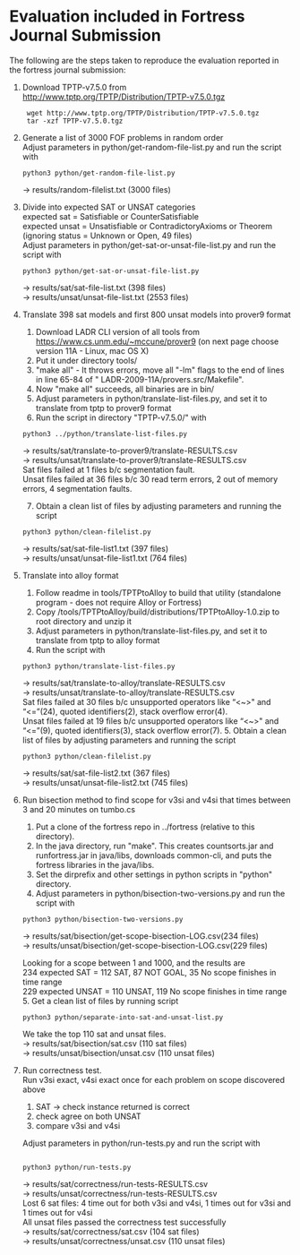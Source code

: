 # Evaluation included in Fortress Journal Submission

The following are the steps taken to reproduce the evaluation reported in the fortress journal submission:

1. Download TPTP-v7.5.0 from http://www.tptp.org/TPTP/Distribution/TPTP-v7.5.0.tgz
   ```
    wget http://www.tptp.org/TPTP/Distribution/TPTP-v7.5.0.tgz  
    tar -xzf TPTP-v7.5.0.tgz
   ```

2. Generate a list of 3000 FOF problems in random order  
   Adjust parameters in python/get-random-file-list.py and run the script with
   ```
   python3 python/get-random-file-list.py
   ```
   -> results/random-filelist.txt (3000 files)

3. Divide into expected SAT or UNSAT categories  
   expected sat = Satisfiable or CounterSatisfiable  
   expected unsat = Unsatisfiable or ContradictoryAxioms or Theorem  
   (ignoring status = Unknown or Open, 49 files)  
   Adjust parameters in python/get-sat-or-unsat-file-list.py and run the script with
    ```
    python3 python/get-sat-or-unsat-file-list.py
    ```
   -> results/sat/sat-file-list.txt (398 files)  
   -> results/unsat/unsat-file-list.txt (2553 files)

4. Translate 398 sat models and first 800 unsat models into prover9 format
    1. Download LADR CLI version of all tools from https://www.cs.unm.edu/~mccune/prover9 (on next page choose version
       11A - Linux, mac OS X)
    2. Put it under directory tools/
    3. "make all" - It throws errors, move all "-lm" flags to the end of lines in line 65-84 of "
       LADR-2009-11A/provers.src/Makefile".
    4. Now "make all" succeeds, all binaries are in bin/
    5. Adjust parameters in python/translate-list-files.py, and set it to translate from tptp to prover9 format
    6. Run the script in directory "TPTP-v7.5.0/" with
   ```
   python3 ../python/translate-list-files.py
   ```
   -> results/sat/translate-to-prover9/translate-RESULTS.csv  
   -> results/unsat/translate-to-prover9/translate-RESULTS.csv  
   Sat files failed at 1 files b/c segmentation fault.  
   Unsat files failed at 36 files b/c 30 read term errors, 2 out of memory errors, 4 segmentation faults.

    7. Obtain a clean list of files by adjusting parameters and running the script
   ```
   python3 python/clean-filelist.py
   ```
   -> results/sat/sat-file-list1.txt (397 files)  
   -> results/unsat/unsat-file-list1.txt (764 files)

5. Translate into alloy format
    1. Follow readme in tools/TPTPtoAlloy to build that utility (standalone program - does not require Alloy or
       Fortress)
    2. Copy /tools/TPTPtoAlloy/build/distributions/TPTPtoAlloy-1.0.zip to root directory and unzip it
    3. Adjust parameters in python/translate-list-files.py, and set it to translate from tptp to alloy format
    4. Run the script with
    ```
   python3 python/translate-list-files.py
   ```
   -> results/sat/translate-to-alloy/translate-RESULTS.csv  
   -> results/unsat/translate-to-alloy/translate-RESULTS.csv  
   Sat files failed at 30 files b/c unsupported operators like “<~>" and “<=”(24), quoted identifiers(2), stack overflow
   error(4).  
   Unsat files failed at 19 files b/c unsupported operators like “<~>" and “<=”(9), quoted identifiers(3), stack
   overflow error(7).
    5. Obtain a clean list of files by adjusting parameters and running the script
    ```
   python3 python/clean-filelist.py
   ```
   -> results/sat/sat-file-list2.txt (367 files)  
   -> results/unsat/unsat-file-list2.txt (745 files)

6. Run bisection method to find scope for v3si and v4si that times between 3 and 20 minutes on tumbo.cs
    1. Put a clone of the fortress repo in ../fortress (relative to this directory).
    2. In the java directory, run "make". This creates countsorts.jar and runfortress.jar in java/libs, downloads
       common-cli, and puts the fortress libraries in the java/libs.
    3. Set the dirprefix and other settings in python scripts in "python" directory.
    4. Adjust parameters in python/bisection-two-versions.py and run the script with
   ```
   python3 python/bisection-two-versions.py
   ```
   -> results/sat/bisection/get-scope-bisection-LOG.csv(234 files)  
   -> results/unsat/bisection/get-scope-bisection-LOG.csv(229 files)

   Looking for a scope between 1 and 1000, and the results are  
   234 expected SAT = 112 SAT, 87 NOT GOAL, 35 No scope finishes in time range  
   229 expected UNSAT = 110 UNSAT, 119 No scope finishes in time range
    5. Get a clean list of files by running script
   ```
   python3 python/separate-into-sat-and-unsat-list.py
   ```
   We take the top 110 sat and unsat files.  
   -> results/sat/bisection/sat.csv (110 sat files)  
   -> results/unsat/bisection/unsat.csv (110 unsat files)

7. Run correctness test.  
   Run v3si exact, v4si exact once for each problem on scope discovered above
    1. SAT → check instance returned is correct
    2. check agree on both UNSAT
    3. compare v3si and v4si

   Adjust parameters in python/run-tests.py and run the script with
   ```

   python3 python/run-tests.py
   
      ```
   -> results/sat/correctness/run-tests-RESULTS.csv  
   -> results/unsat/correctness/run-tests-RESULTS.csv   
   Lost 6 sat files: 4 time out for both v3si and v4si, 1 times out for v3si and 1 times out for v4si  
   All unsat files passed the correctness test successfully  
   -> results/sat/correctness/sat.csv (104 sat files)  
   -> results/unsat/correctness/unsat.csv (110 unsat files)

